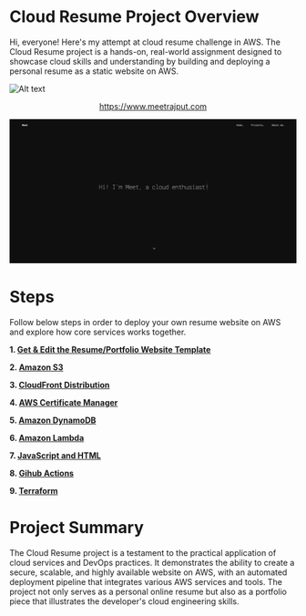 # Cloud Resume Project Overview

Hi, everyone! Here's my attempt at cloud resume challenge in AWS. The Cloud Resume project is a hands-on, real-world assignment designed to showcase cloud skills and understanding by building and deploying a personal resume as a static website on AWS.

![Alt text](cloud-resume-challenge/website/cloud_resume.png)

<p align="center">
 <a href="https://www.meetrajput.com">https://www.meetrajput.com</a>
</p>

![My Portfolio Website](Steps/Website.png)


# Steps

Follow below steps in order to deploy your own resume website on AWS and explore how core services works together.

**1. [Get & Edit the Resume/Portfolio Website Template](Steps/website.md)** 
 
**2. [Amazon S3](Steps/S3.md)**
 
**3. [CloudFront Distribution](Steps/Cloudfront.md)**

**4. [AWS Certificate Manager](Steps/ACM.md)**

**5. [Amazon DynamoDB](Steps/DynamoDB.md)**

**6. [Amazon Lambda](Steps/Lambda.md)**

**7. [JavaScript and HTML](Steps/JsHtml.md)**

**8. [Gihub Actions](Steps/GithubActions.md)**

**9. [Terraform](Steps/Terraform.md)**


# Project Summary
The Cloud Resume project is a testament to the practical application of cloud services and DevOps practices. It demonstrates the ability to create a secure, scalable, and highly available website on AWS, with an automated deployment pipeline that integrates various AWS services and tools. The project not only serves as a personal online resume but also as a portfolio piece that illustrates the developer's cloud engineering skills.